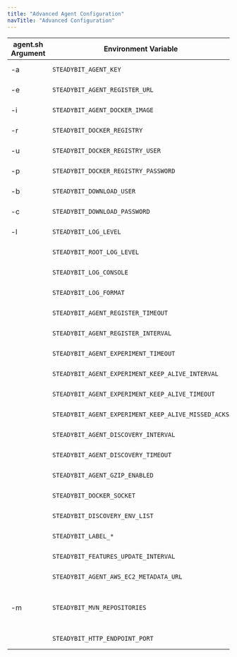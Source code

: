 ```yaml
---
title: "Advanced Agent Configuration"
navTitle: "Advanced Configuration"
---
```


| agent.sh Argument | Environment Variable                                | Description
|-------------------|-----------------------------------------------------|----------------------------------------------------------------------------------------------------------
| -a                | `STEADYBIT_AGENT_KEY`                               | The API key the agent uses <br/> **Example:** `foobar`
| -e                | `STEADYBIT_AGENT_REGISTER_URL`                      | The baseUrl where the agent registers. <br/> **Default:** `https://platform.steadybit.io`
| -i                | `STEADYBIT_AGENT_DOCKER_IMAGE`                      | The Agent Docker image to use. <br/> **Default:** `docker.steadybit.io/steadybit/agent:latest`
| -r                | `STEADYBIT_DOCKER_REGISTRY`                         | The Agent Docker registry to use. <br/> **Default:** `docker.steadybit.io`
| -u                | `STEADYBIT_DOCKER_REGISTRY_USER`                    | User for authenticating against the Docker Registry. <br/> **Default:** `_`
| -p                | `STEADYBIT_DOCKER_REGISTRY_PASSWORD`                | Password for authenticating against the Docker Registry. <br/> **Default:** STEADYBIT_AGENT_KEY
| -b                | `STEADYBIT_DOWNLOAD_USER`                           | The User to authenticate with the feature repository <br/> **Default:** `_`
| -c                | `STEADYBIT_DOWNLOAD_PASSWORD`                       | The Password to authenticate with the feature repository <br/> **Default:** STEADYBIT_AGENT_KEY
| -l                | `STEADYBIT_LOG_LEVEL`                               | Sets the loglevel for the com.steadybit logger <br/> **Default:** `INFO`
|                   | `STEADYBIT_ROOT_LOG_LEVEL`                          | Sets the loglevel for the root logger <br/> **Default:** `ERROR`
|                   | `STEADYBIT_LOG_CONSOLE`                             | Sets the loglevel threshold for the console logger <br/> **Default:** `ALL`
|                   | `STEADYBIT_LOG_FORMAT`                              | Sets the log format for the console logger (`json` or `text`) <br/> **Default:** `text`
|                   | `STEADYBIT_AGENT_REGISTER_TIMEOUT`                  | Timeout for the registration request. <br/> **Default:** `5s`
|                   | `STEADYBIT_AGENT_REGISTER_INTERVAL`                 | The interval how often the agent registers at the platform. <br/> **Default:** `5s`
|                   | `STEADYBIT_AGENT_EXPERIMENT_TIMEOUT`                | Timeout for the request to connect to an experiment. <br/> **Default:** `5s`
|                   | `STEADYBIT_AGENT_EXPERIMENT_KEEP_ALIVE_INTERVAL`    | Interval how often a keep alive is sent during an experiment. <br/> **Default:** `5s`
|                   | `STEADYBIT_AGENT_EXPERIMENT_KEEP_ALIVE_TIMEOUT`     | Timeout for a keep alive during an experiment <br/> **Default:** `5s`
|                   | `STEADYBIT_AGENT_EXPERIMENT_KEEP_ALIVE_MISSED_ACKS` | Max. Number of missed acknowledgements during an experiment. <br/> **Default:** `3`
|                   | `STEADYBIT_AGENT_DISCOVERY_INTERVAL`                | The interval of often the agent runs the discovery. <br/> **Default:** `30s`
|                   | `STEADYBIT_AGENT_DISCOVERY_TIMEOUT`                 | Timeout for the discovery. <br/> **Default:** `10s`
|                   | `STEADYBIT_AGENT_GZIP_ENABLED`                      | The interval of often the agent runs the discovery. <br/> **Default:** `true`
|                   | `STEADYBIT_DOCKER_SOCKET`                           | Docker Socket to connect to. <br/> **Default:** `/var/run/docker.sock`
|                   | `STEADYBIT_DISCOVERY_ENV_LIST`                      | List of environment variables to inlude in the discovery <br/> **Example:** `STEADYBIT_DISCOVERY_ENV_LIST=STAGE,REGION`
|                   | `STEADYBIT_LABEL_*`                                 | All env vars with this prefix will be added as label <br/> **Example:** `STEADYBIT_LABEL_STAGE=test`
|                   | `STEADYBIT_FEATURES_UPDATE_INTERVAL`                | Update Interval for Features <br/> **Default:** `PT6H` (6 Hours)
|                   | `STEADYBIT_AGENT_AWS_EC2_METADATA_URL`              | AWS EC2 Metadata URL <br/> **Default:** `http://169.254.169.254/latest/`
| -m                | `STEADYBIT_MVN_REPOSITORIES`                        | steadybit Maven feature repositories <br/> **Default:** `https://artifacts.steadybit.io/repository/features-public@id=steadybit-features@snapshots@snapshotsUpdate=always,https://artifacts.steadybit.io/repository/releases-public@id=steadybit-releases@snapshots@snapshotsUpdate=always,https://repo1.maven.org/maven2@id=central` |
|                   | `STEADYBIT_HTTP_ENDPOINT_PORT`                      | HTTP endpoint port for the health check url <br/> **Default:** `42999`
